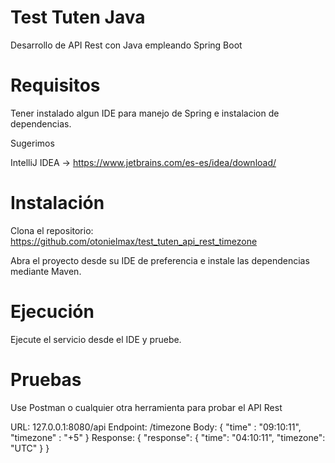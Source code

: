 # Test Tuten Java

Desarrollo de API Rest con Java empleando Spring Boot 

# Requisitos

Tener instalado algun IDE para manejo de Spring e instalacion de dependencias.

Sugerimos

IntelliJ IDEA -> https://www.jetbrains.com/es-es/idea/download/

# Instalación 

Clona el repositorio: https://github.com/otonielmax/test_tuten_api_rest_timezone

Abra el proyecto desde su IDE de preferencia e instale las dependencias mediante Maven.

# Ejecución

Ejecute el servicio desde el IDE y pruebe.

# Pruebas

Use Postman o cualquier otra herramienta para probar el API Rest

URL: 127.0.0.1:8080/api
Endpoint: /timezone
Body:
  {
   "time" : "09:10:11",
   "timezone" : "+5"
  }
Response:
{
    "response": {
        "time": "04:10:11",
        "timezone": "UTC"
    }
}
